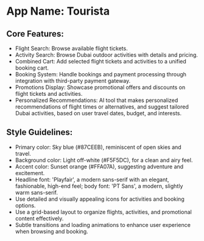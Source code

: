 # **App Name**: Tourista

## Core Features:

- Flight Search: Browse available flight tickets.
- Activity Search: Browse Dubai outdoor activities with details and pricing.
- Combined Cart: Add selected flight tickets and activities to a unified booking cart.
- Booking System: Handle bookings and payment processing through integration with third-party payment gateway.
- Promotions Display: Showcase promotional offers and discounts on flight tickets and activities.
- Personalized Recommendations: AI tool that makes personalized recommendations of flight times or alternatives, and suggest tailored Dubai activities, based on user travel dates, budget, and interests.

## Style Guidelines:

- Primary color: Sky blue (#87CEEB), reminiscent of open skies and travel.
- Background color: Light off-white (#F5F5DC), for a clean and airy feel.
- Accent color: Sunset orange (#FFA07A), suggesting adventure and excitement.
- Headline font: 'Playfair', a modern sans-serif with an elegant, fashionable, high-end feel; body font: 'PT Sans', a modern, slightly warm sans-serif.
- Use detailed and visually appealing icons for activities and booking options.
- Use a grid-based layout to organize flights, activities, and promotional content effectively.
- Subtle transitions and loading animations to enhance user experience when browsing and booking.